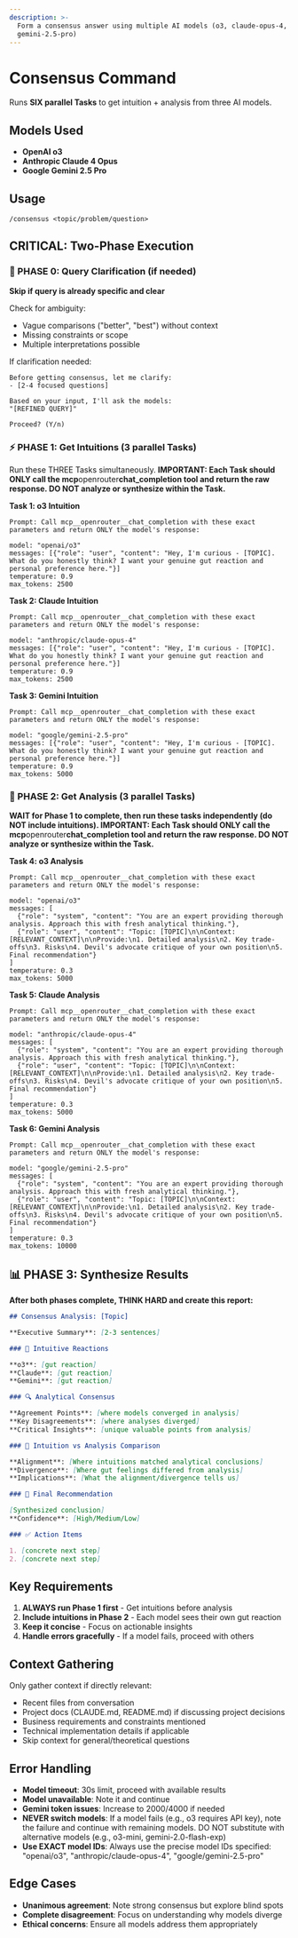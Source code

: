 ```yaml
---
description: >-
  Form a consensus answer using multiple AI models (o3, claude-opus-4,
  gemini-2.5-pro)
---
```

# Consensus Command

Runs **SIX parallel Tasks** to get intuition + analysis from three AI models.

## Models Used

- **OpenAI o3**
- **Anthropic Claude 4 Opus**
- **Google Gemini 2.5 Pro**

## Usage

```
/consensus <topic/problem/question>
```

## CRITICAL: Two-Phase Execution

### 🎯 PHASE 0: Query Clarification (if needed)

**Skip if query is already specific and clear**

Check for ambiguity:

- Vague comparisons ("better", "best") without context
- Missing constraints or scope
- Multiple interpretations possible

If clarification needed:

```
Before getting consensus, let me clarify:
- [2-4 focused questions]

Based on your input, I'll ask the models:
"[REFINED QUERY]"

Proceed? (Y/n)
```

### ⚡ PHASE 1: Get Intuitions (3 parallel Tasks)

Run these THREE Tasks simultaneously. **IMPORTANT: Each Task should ONLY call the mcp**openrouter**chat_completion tool and return the raw response. DO NOT analyze or synthesize within the Task.**

**Task 1: o3 Intuition**

```
Prompt: Call mcp__openrouter__chat_completion with these exact parameters and return ONLY the model's response:

model: "openai/o3"
messages: [{"role": "user", "content": "Hey, I'm curious - [TOPIC]. What do you honestly think? I want your genuine gut reaction and personal preference here."}]
temperature: 0.9
max_tokens: 2500
```

**Task 2: Claude Intuition**

```
Prompt: Call mcp__openrouter__chat_completion with these exact parameters and return ONLY the model's response:

model: "anthropic/claude-opus-4"
messages: [{"role": "user", "content": "Hey, I'm curious - [TOPIC]. What do you honestly think? I want your genuine gut reaction and personal preference here."}]
temperature: 0.9
max_tokens: 2500
```

**Task 3: Gemini Intuition**

```
Prompt: Call mcp__openrouter__chat_completion with these exact parameters and return ONLY the model's response:

model: "google/gemini-2.5-pro"
messages: [{"role": "user", "content": "Hey, I'm curious - [TOPIC]. What do you honestly think? I want your genuine gut reaction and personal preference here."}]
temperature: 0.9
max_tokens: 5000
```

### 🧠 PHASE 2: Get Analysis (3 parallel Tasks)

**WAIT for Phase 1 to complete, then run these tasks independently (do NOT include intuitions). IMPORTANT: Each Task should ONLY call the mcp**openrouter**chat_completion tool and return the raw response. DO NOT analyze or synthesize within the Task.**

**Task 4: o3 Analysis**

```
Prompt: Call mcp__openrouter__chat_completion with these exact parameters and return ONLY the model's response:

model: "openai/o3"
messages: [
  {"role": "system", "content": "You are an expert providing thorough analysis. Approach this with fresh analytical thinking."},
  {"role": "user", "content": "Topic: [TOPIC]\n\nContext: [RELEVANT_CONTEXT]\n\nProvide:\n1. Detailed analysis\n2. Key trade-offs\n3. Risks\n4. Devil's advocate critique of your own position\n5. Final recommendation"}
]
temperature: 0.3
max_tokens: 5000
```

**Task 5: Claude Analysis**

```
Prompt: Call mcp__openrouter__chat_completion with these exact parameters and return ONLY the model's response:

model: "anthropic/claude-opus-4"
messages: [
  {"role": "system", "content": "You are an expert providing thorough analysis. Approach this with fresh analytical thinking."},
  {"role": "user", "content": "Topic: [TOPIC]\n\nContext: [RELEVANT_CONTEXT]\n\nProvide:\n1. Detailed analysis\n2. Key trade-offs\n3. Risks\n4. Devil's advocate critique of your own position\n5. Final recommendation"}
]
temperature: 0.3
max_tokens: 5000
```

**Task 6: Gemini Analysis**

```
Prompt: Call mcp__openrouter__chat_completion with these exact parameters and return ONLY the model's response:

model: "google/gemini-2.5-pro"
messages: [
  {"role": "system", "content": "You are an expert providing thorough analysis. Approach this with fresh analytical thinking."},
  {"role": "user", "content": "Topic: [TOPIC]\n\nContext: [RELEVANT_CONTEXT]\n\nProvide:\n1. Detailed analysis\n2. Key trade-offs\n3. Risks\n4. Devil's advocate critique of your own position\n5. Final recommendation"}
]
temperature: 0.3
max_tokens: 10000
```

## 📊 PHASE 3: Synthesize Results

**After both phases complete, THINK HARD and create this report:**

```markdown
## Consensus Analysis: [Topic]

**Executive Summary**: [2-3 sentences]

### 💭 Intuitive Reactions

**o3**: [gut reaction]
**Claude**: [gut reaction]  
**Gemini**: [gut reaction]

### 🔍 Analytical Consensus

**Agreement Points**: [where models converged in analysis]
**Key Disagreements**: [where analyses diverged]
**Critical Insights**: [unique valuable points from analysis]

### 🤔 Intuition vs Analysis Comparison

**Alignment**: [Where intuitions matched analytical conclusions]
**Divergence**: [Where gut feelings differed from analysis]
**Implications**: [What the alignment/divergence tells us]

### 🎯 Final Recommendation

[Synthesized conclusion]
**Confidence**: [High/Medium/Low]

### ✅ Action Items

1. [concrete next step]
2. [concrete next step]
```

## Key Requirements

1. **ALWAYS run Phase 1 first** - Get intuitions before analysis
2. **Include intuitions in Phase 2** - Each model sees their own gut reaction
3. **Keep it concise** - Focus on actionable insights
4. **Handle errors gracefully** - If a model fails, proceed with others

## Context Gathering

Only gather context if directly relevant:

- Recent files from conversation
- Project docs (CLAUDE.md, README.md) if discussing project decisions
- Business requirements and constraints mentioned
- Technical implementation details if applicable
- Skip context for general/theoretical questions

## Error Handling

- **Model timeout**: 30s limit, proceed with available results
- **Model unavailable**: Note it and continue
- **Gemini token issues**: Increase to 2000/4000 if needed
- **NEVER switch models**: If a model fails (e.g., o3 requires API key), note the failure and continue with remaining models. DO NOT substitute with alternative models (e.g., o3-mini, gemini-2.0-flash-exp)
- **Use EXACT model IDs**: Always use the precise model IDs specified: "openai/o3", "anthropic/claude-opus-4", "google/gemini-2.5-pro"

## Edge Cases

- **Unanimous agreement**: Note strong consensus but explore blind spots
- **Complete disagreement**: Focus on understanding why models diverge
- **Ethical concerns**: Ensure all models address them appropriately
